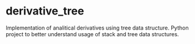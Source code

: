 # derivative_tree
Implementation of analitical derivatives using tree data structure. Python project to better understand usage of stack and tree data structures.
